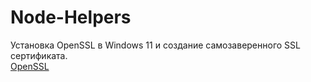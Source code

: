 # Node-Helpers  

Установка OpenSSL в Windows 11 и создание самозаверенного SSL сертификата.  
[OpenSSL](https://github.com/ABWEBIT/Node-Helpers/blob/main/OpenSSL/OpenSSL.md)
